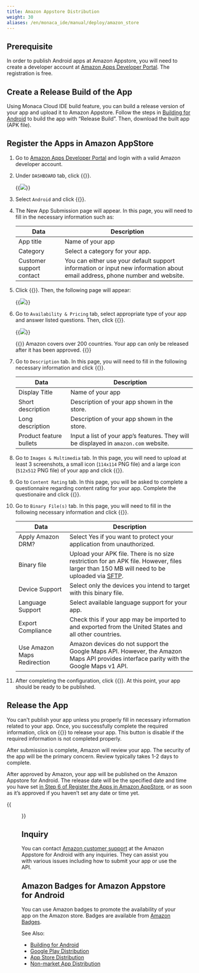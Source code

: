 ```yaml
---
title: Amazon Appstore Distribution
weight: 30
aliases: /en/monaca_ide/manual/deploy/amazon_store
---
```


## Prerequisite

In order to publish Android apps at Amazon Appstore, you will need to
create a developer account at [Amazon Apps Developer
Portal](https://developer.amazon.com/appsandservices). The registration
is free.

## Create a Release Build of the App

Using Monaca Cloud IDE build feature, you can build a release version of
your app and upload it to Amazon Appstore. Follow the steps in [Building for Android](../../build/build_android) to build the app with “Release Build”. Then,
download the built app (APK file).

## Register the Apps in Amazon AppStore

1.  Go to [Amazon Apps Developer
    Portal](https://developer.amazon.com/appsandservices) and login with
    a valid Amazon developer account.
2.  Under `DASHBOARD` tab, click {{<guilabel name="Add a New App">}}.

    {{<img src="/images/monaca_ide/manual/deploy/amazon_store/1.png">}}
    
3.  Select `Android` and click {{<guilabel name="Next">}}.
4.  The New App Submission page will appear. In this page, you will need
    to fill in the necessary information such as:

    Data | Description 
    ------------|-------------
    App title | Name of your app
    Category | Select a category for your app.
    Customer support contact | You can either use your default support information or input new information about email address, phone number and website.

5.  Click {{<guilabel name="Save">}}. Then, the following page will appear:

    {{<img src="/images/monaca_ide/manual/deploy/amazon_store/2.png">}}

    
6.  Go to `Availability & Pricing` tab, select appropriate type of your
    app and answer listed questions. Then, click {{<guilabel name="Save">}}.

    {{<img src="/images/monaca_ide/manual/deploy/amazon_store/3.png">}}

    {{<note>}}
        Amazon covers over 200 countries. Your app can only be released after it has been approved.
    {{</note>}}

7.  Go to `Description` tab. In this page, you will need to fill in the
    following necessary information and click {{<guilabel name="Save">}}.

    | Data | Description |
    |-------------|-------------|
    | Display Title | Name of your app |
    | Short description | Description of your app shown in the store. |
    | Long description | Description of your app shown in the store. |
    | Product feature bullets | Input a list of your app’s features. They will be displayed in `amazon.com` website. |

8.  Go to `Images & Multimedia` tab. In this page, you will need to upload
    at least 3 screenshots, a small icon (`114x114` PNG file) and a large
    icon (`512x512` PNG file) of your app and click {{<guilabel name="Save">}}.
9.  Go to `Content Rating` tab. In this page, you will be asked to
    complete a questionnaire regarding content rating for your app.
    Complete the questionaire and click {{<guilabel name="Save">}}.
10. Go to `Binary File(s)` tab. In this page, you will need to fill in the
    following necessary information and click {{<guilabel name="Save">}}.

    | Data | Description |
    |-------------|-------------|
    | Apply Amazon DRM? | Select Yes if you want to protect your application from unauthorized. |
    | Binary file | Upload your APK file. There is no size restriction for an APK file. However, files larger than 150 MB will need to be uploaded via [SFTP](https://developer.amazon.com/ftp/account.html?appId=MPU22LL128ECT). |
    | Device Support | Select only the devices you intend to target with this binary file. |
    | Language Support | Select available language support for your app. |
    | Export Compliance | Check this if your app may be imported to and exported from the United States and all other countries. |
    | Use Amazon Maps Redirection | Amazon devices do not support the Google Maps API. However, the Amazon Maps API provides interface parity with the Google Maps v1 API. |

11. After completing the configuration, click {{<guilabel name="Save draft">}}. At this point,
    your app should be ready to be published.

## Release the App

You can't publish your app unless you properly fill in necessary
information related to your app. Once, you successfully complete the
required information, click on {{<guilabel name="Submit App">}} to release your app. This
button is disable if the required information is not completed properly.

After submission is complete, Amazon will review your app. The security
of the app will be the primary concern. Review typically takes 1-2 days
to complete.

After approved by Amazon, your app will be published on the Amazon
Appstore for Android. The release date will be the specified date and
time you have set [in Step 6 of Register the Apps in Amazon AppStore](#register-the-apps-in-amazon-appstore), or as soon as it’s approved if you haven’t set any date or time yet.

{{<figure src="/images/monaca_ide/manual/deploy/amazon_store/4.png">}}

## Inquiry

You can contact [Amazon customer
support](https://developer.amazon.com/public/support/contact/contact-us)
at the Amazon Appstore for Android with any inquiries. They can assist
you with various issues including how to submit your app or use the API.

## Amazon Badges for Amazon Appstore for Android

You can use Amazon badges to promote the availability of your app on the
Amazon store. Badges are available from [Amazon
Badges](https://developer.amazon.com/public/support/legal/tuabg).


See Also: 

- [Building for Android](../../build/build_android)
- [Google Play Distribution](../google_play)
- [App Store Distribution](../appstore)
- [Non-market App Distribution](../non_market_deploy)
